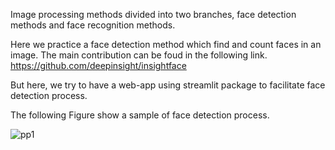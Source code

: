 Image processing methods divided into two branches, face detection methods and face recognition methods.

Here we practice a face detection method which find and count faces in an image. The main contribution can be foud in the following link.
https://github.com/deepinsight/insightface

But here, we try to have a web-app using streamlit package to facilitate face detection process.

The following Figure show a sample of face detection process.

![pp1](https://user-images.githubusercontent.com/84702784/203147362-5ec5beb2-123d-4d7e-9d81-d679e1a68146.png)

